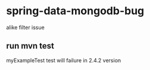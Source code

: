 # spring-data-mongodb-bug
alike filter issue

## run mvn test
myExampleTest test will failure in 2.4.2 version
